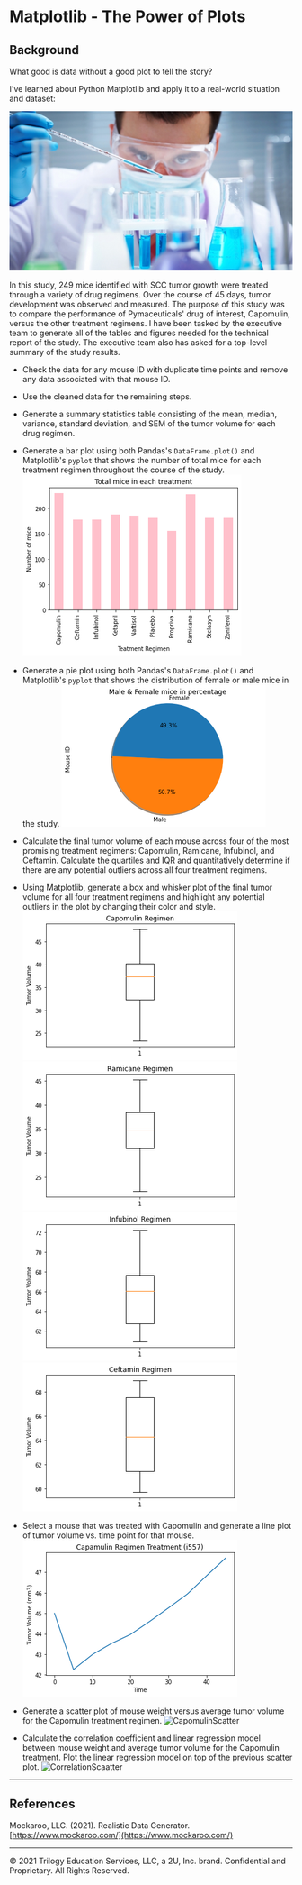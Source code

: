 # Matplotlib - The Power of Plots

## Background

What good is data without a good plot to tell the story?

I've learned about Python Matplotlib and apply it to a real-world situation and dataset:

![Laboratory](Images/Laboratory.jpg)

In this study, 249 mice identified with SCC tumor growth were treated through a variety of drug regimens. Over the course of 45 days, tumor development was observed and measured. The purpose of this study was to compare the performance of Pymaceuticals' drug of interest, Capomulin, versus the other treatment regimens. I have been tasked by the executive team to generate all of the tables and figures needed for the technical report of the study. The executive team also has asked for a top-level summary of the study results.


* Check the data for any mouse ID with duplicate time points and remove any data associated with that mouse ID.

* Use the cleaned data for the remaining steps.

* Generate a summary statistics table consisting of the mean, median, variance, standard deviation, and SEM of the tumor volume for each drug regimen.

* Generate a bar plot using both Pandas's `DataFrame.plot()` and Matplotlib's `pyplot` that shows  the number of total mice for each treatment regimen throughout the course of the study.
![Treatments](Images/treatments.png)

* Generate a pie plot using both Pandas's `DataFrame.plot()` and Matplotlib's `pyplot` that shows the distribution of female or male mice in the study.
![Pieplot](Images/Pie.png)

* Calculate the final tumor volume of each mouse across four of the most promising treatment regimens: Capomulin, Ramicane, Infubinol, and Ceftamin. Calculate the quartiles and IQR and quantitatively determine if there are any potential outliers across all four treatment regimens.

* Using Matplotlib, generate a box and whisker plot of the final tumor volume for all four treatment regimens and highlight any potential outliers in the plot by changing their color and style.
![Capomulin](Images/capomulin.png)
![Ramicane](Images/ramicane.png)
![Infubinol](Images/infubinol.png)
![Ceftamin](Images/ceftamin.png)

* Select a mouse that was treated with Capomulin and generate a line plot of tumor volume vs. time point for that mouse.
![TumorTime](Images/tumor_time.png)

* Generate a scatter plot of mouse weight versus average tumor volume for the Capomulin treatment regimen.
![CapomulinScatter](Images/capomulin_scatter_polt.png)

* Calculate the correlation coefficient and linear regression model between mouse weight and average tumor volume for the Capomulin treatment. Plot the linear regression model on top of the previous scatter plot.
![CorrelationScaatter](Images/correlation_mouse_plot.png)
- - -

## References

Mockaroo, LLC. (2021). Realistic Data Generator. [https://www.mockaroo.com/](https://www.mockaroo.com/)

- - -

© 2021 Trilogy Education Services, LLC, a 2U, Inc. brand. Confidential and Proprietary. All Rights Reserved.
